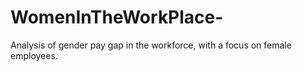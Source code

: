 # WomenInTheWorkPlace-
Analysis of gender pay gap in the workforce, with a focus on female employees.
